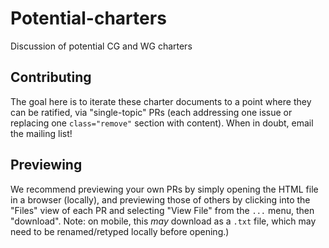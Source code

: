 # Potential-charters
Discussion of potential CG and WG charters

## Contributing

The goal here is to iterate these charter documents to a point where they can be ratified, via "single-topic" PRs (each addressing one issue or replacing one `class="remove"` section with content).
When in doubt, email the mailing list!

## Previewing

We recommend previewing your own PRs by simply opening the HTML file in a browser (locally), and previewing those of others by clicking into the "Files" view of each PR and selecting "View File" from the `...` menu, then "download".
Note: on mobile, this _may_ download as a `.txt` file, which may need to be renamed/retyped locally before opening.)

